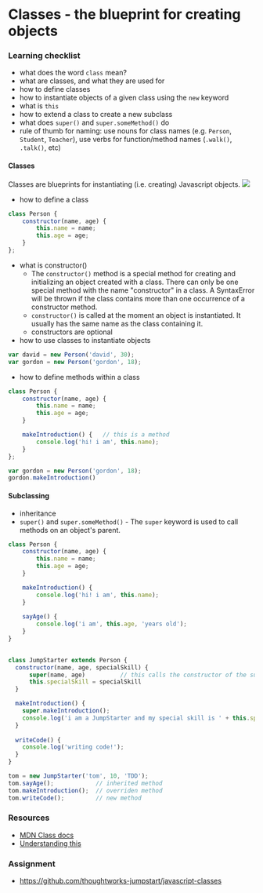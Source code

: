 # Classes - the blueprint for creating objects

### Learning checklist
- what does the word `class` mean?
- what are classes, and what they are used for
- how to define classes
- how to instantiate objects of a given class using the `new` keyword
- what is `this`
- how to extend a class to create a new subclass
- what does `super()` and `super.someMethod()` do
- rule of thumb for naming: use nouns for class names (e.g. `Person`, `Student`, `Teacher`), use verbs for function/method names (`.walk()`, `.talk()`, etc)

#### Classes

Classes are blueprints for instantiating (i.e. creating) Javascript objects.
<img src='../../../images/class_inheritance.png'>

- how to define a class

```javascript
class Person {
    constructor(name, age) {
        this.name = name;
        this.age = age;
    }
};
```
- what is constructor()
    - The `constructor()` method is a special method for creating and initializing an object created with a class. There can only be one special method with the name "constructor" in a class. A SyntaxError will be thrown if the class contains more than one occurrence of a constructor method.
    - `constructor()` is called at the moment an object is instantiated. It usually has the same name as the class containing it.
    - constructors are optional
- how to use classes to instantiate objects
    
```javascript
var david = new Person('david', 30);
var gordon = new Person('gordon', 18);
```
- how to define methods within a class

```javascript
class Person {
    constructor(name, age) {
        this.name = name;
        this.age = age;
    }

    makeIntroduction() {   // this is a method
        console.log('hi! i am', this.name);
    }
};

var gordon = new Person('gordon', 18);
gordon.makeIntroduction()
```

#### Subclassing
- inheritance
- `super()` and `super.someMethod()` - The `super` keyword is used to call methods on an object's parent.

```javascript
class Person {
    constructor(name, age) {
        this.name = name;
        this.age = age;
    }

    makeIntroduction() {
        console.log('hi! i am', this.name);
    }
    
    sayAge() {
        console.log('i am', this.age, 'years old');
    }
}
    

class JumpStarter extends Person {
  constructor(name, age, specialSkill) {
      super(name, age)          // this calls the constructor of the super class (Person)
      this.specialSkill = specialSkill
  }

  makeIntroduction() {
    super.makeIntroduction();
    console.log('i am a JumpStarter and my special skill is ' + this.specialSkill );
  }
  
  writeCode() {
    console.log('writing code!');
  }
}

tom = new JumpStarter('tom', 10, 'TDD');
tom.sayAge();            // inherited method
tom.makeIntroduction();  // overriden method
tom.writeCode();         // new method
```


### Resources
- [MDN Class docs](https://developer.mozilla.org/en-US/docs/Web/JavaScript/Reference/Classes)
- [Understanding this](http://javascript.info/object-methods)

### Assignment

- https://github.com/thoughtworks-jumpstart/javascript-classes
